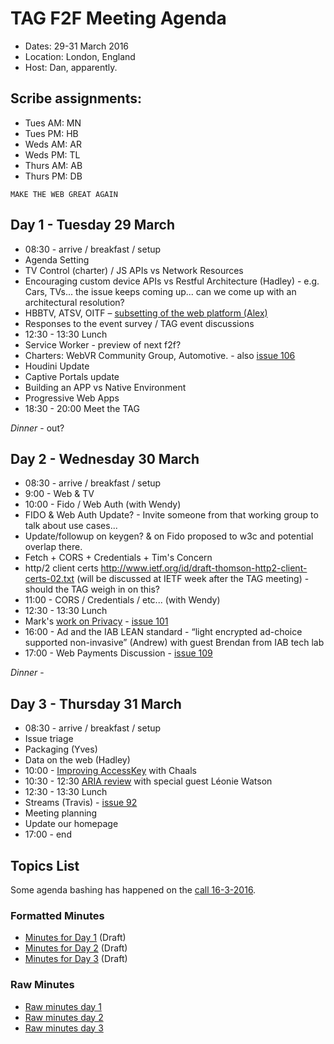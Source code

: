 # TAG F2F Meeting Agenda

* Dates: 29-31 March 2016
* Location: London, England
* Host: Dan, apparently.

## Scribe assignments:
    
* Tues AM: MN
* Tues PM: HB
* Weds AM: AR
* Weds PM: TL
* Thurs AM: AB
* Thurs PM: DB
    
`MAKE THE WEB GREAT AGAIN`

## Day 1 - Tuesday 29 March

* 08:30 - arrive / breakfast / setup
* Agenda Setting
* TV Control (charter) / JS APIs vs Network Resources
* Encouraging custom device APIs vs Restful Architecture (Hadley) - e.g. Cars, TVs... the issue keeps coming up... can we come up with an architectural resolution?
* HBBTV, ATSV, OITF – [subsetting of the web platform (Alex)](https://github.com/w3ctag/spec-reviews/issues/105)
* Responses to the event survey / TAG event discussions
* 12:30 - 13:30 Lunch 
* Service Worker - preview of next f2f?
* Charters: WebVR Community Group, Automotive. - also [issue 106](https://github.com/w3ctag/spec-reviews/issues/106)
* Houdini Update
* Captive Portals update
* Building an APP vs Native Environment
* Progressive Web Apps
* 18:30 - 20:00 Meet the TAG

_Dinner_ - out?

## Day 2 - Wednesday 30 March 

* 08:30 - arrive / breakfast / setup
* 9:00 - Web & TV
* 10:00 - Fido / Web Auth (with Wendy)
* FIDO & Web Auth Update? - Invite someone from that working group to talk about use cases...
* Update/followup on keygen? & on Fido proposed to w3c and potential overlap there.
* Fetch + CORS + Credentials + Tim's Concern
* http/2 client certs http://www.ietf.org/id/draft-thomson-http2-client-certs-02.txt (will be discussed at IETF week after the TAG meeting) - should the TAG weigh in on this?
* 11:00 - CORS / Credentials / etc... (with Wendy)
* 12:30 - 13:30 Lunch
* Mark's [work on Privacy](https://gist.github.com/mnot/96440a5ca74fcf328d23) - [issue 101](https://github.com/w3ctag/spec-reviews/issues/101)
* 16:00 - Ad and the IAB LEAN standard - “light encrypted ad-choice supported non-invasive” (Andrew) with guest Brendan from IAB tech lab
* 17:00 - Web Payments Discussion - [issue 109](https://github.com/w3ctag/spec-reviews/issues/109)

_Dinner_ - 

## Day 3 - Thursday 31 March

* 08:30 - arrive / breakfast / setup
* Issue triage
* Packaging (Yves)
* Data on the web (Hadley)
* 10:00 - [Improving AccessKey](https://github.com/w3ctag/spec-reviews/issues/113) with Chaals
* 10:30 - 12:30 [ARIA review](https://github.com/w3ctag/spec-reviews/issues/107) with special guest Léonie Watson
* 12:30 - 13:30 Lunch
* Streams (Travis) - [issue 92](https://github.com/w3ctag/spec-reviews/issues/92)
* Meeting planning
* Update our homepage
* 17:00 - end

## Topics List

Some agenda bashing has happened on the [call 16-3-2016](https://pad.w3ctag.org/p/16-03-2016-minutes.md).

### Formatted Minutes

* [Minutes for Day 1](https://github.com/w3ctag/meetings/blob/gh-pages/2016/03-london/29-03-2016-minutes.md) (Draft)  
* [Minutes for Day 2](https://github.com/w3ctag/meetings/blob/gh-pages/2016/03-london/30-03-2016-minutes.md) (Draft)  
* [Minutes for Day 3](https://github.com/w3ctag/meetings/blob/gh-pages/2016/03-london/31-03-2016-minutes.md) (Draft)  

### Raw Minutes

* [Raw minutes day 1](https://etherpad.w3ctag.org/p/29-03-2016-minutes.md)
* [Raw minutes day 2](https://etherpad.w3ctag.org/p/30-03-2016-minutes.md)
* [Raw minutes day 3](https://etherpad.w3ctag.org/p/31-03-2016-minutes.md)
